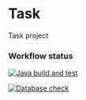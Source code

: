# Task

Task project

### Workflow status

[![Java build and test](https://github.com/ArturJarosz/Task/actions/workflows/maven.yml/badge.svg?event=push)](https://github.com/ArturJarosz/Task/actions/workflows/maven.yml)

[![Database check](https://github.com/ArturJarosz/Task/actions/workflows/db_test.yml/badge.svg)](https://github.com/ArturJarosz/Task/actions/workflows/db_test.yml)
